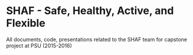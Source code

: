 # SHAF - Safe, Healthy, Active, and Flexible
All documents, code, presentations related to the SHAF team for capstone project at PSU (2015-2016)
